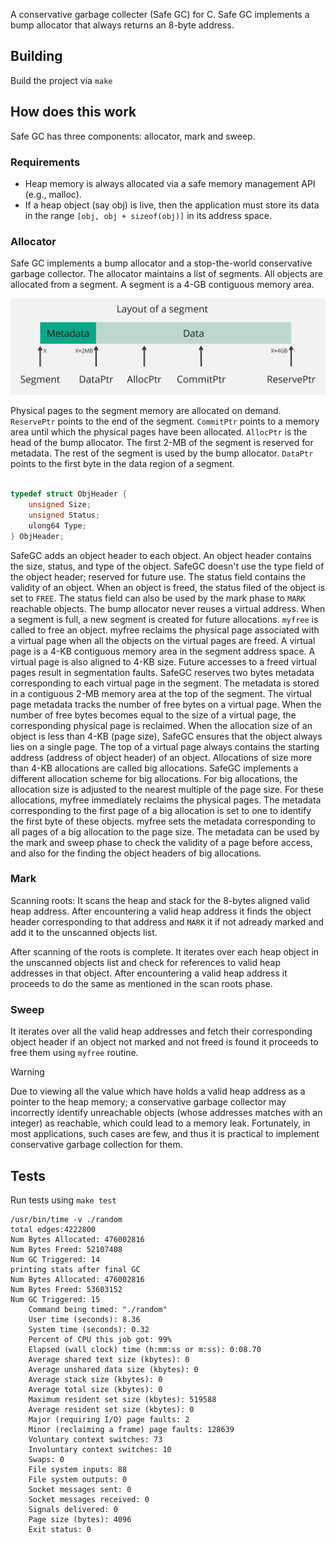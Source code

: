 A conservative garbage collecter (Safe GC) for C. Safe GC implements a bump allocator that always returns an 8-byte address.

## Building
Build the project via `make`

## How does this work
Safe GC has three components: allocator, mark and sweep.

### Requirements
- Heap memory is always allocated via a safe memory management API (e.g., malloc).
- If a heap object (say obj) is live, then the application must store its data in the range `[obj, obj + sizeof(obj)]` in its address space.

### Allocator
Safe GC implements a bump allocator and a stop-the-world conservative garbage collector. The allocator maintains a list of segments. All objects are allocated from a segment. A segment is a 4-GB contiguous memory area. 

![Layout of a Segment](./images/segment_layout.jpg)

Physical pages to the segment memory are allocated on demand. `ReservePtr` points to the end of the segment. `CommitPtr` points to a memory area until which the physical pages have been allocated. `AllocPtr` is the head of the bump allocator. The first 2-MB of the segment is reserved for metadata. The rest of the segment is used by the bump allocator. `DataPtr` points to the first byte in the data region of a segment.

``` c

typedef struct ObjHeader {
	unsigned Size;
	unsigned Status;
	ulong64 Type;
} ObjHeader;
```

SafeGC adds an object header to each object. An object header contains the size, status, and type of the object. SafeGC doesn't use the type field of the object header; reserved for future use. The status field contains the validity of an object. When an object is freed, the status filed of the object is set to `FREE`. The status field can also be used by the mark phase to `MARK` reachable objects. The bump allocator never reuses a virtual address. When a segment is full, a new segment is created for future allocations. `myfree` is called to free an object. myfree reclaims the physical page associated with a virtual page when all the objects on the virtual pages are freed. A virtual page is a 4-KB contiguous memory area in the segment address space. A virtual page is also aligned to 4-KB size. Future accesses to a freed virtual pages result in segmentation faults. SafeGC reserves two bytes metadata corresponding to each virtual page in the segment. The metadata is stored in a contiguous 2-MB memory area at the top of the segment. The virtual page metadata tracks the number of free bytes on a virtual page. When the number of free bytes becomes equal to the size of a virtual page, the corresponding physical page is reclaimed. When the allocation size of an object is less than 4-KB (page size), SafeGC ensures that the object always lies on a single page. The top of a virtual page always contains the starting address (address of object header) of an object. Allocations of size more than 4-KB allocations are called big allocations. SafeGC implements a different allocation scheme for big allocations. For big allocations, the allocation size is adjusted to the nearest multiple of the page size. For these allocations, myfree immediately reclaims the physical pages. The metadata corresponding to the first page of a big allocation is set to one to identify the first byte of these objects. myfree sets the metadata corresponding to all pages of a big allocation to the page size. The metadata can be used by the mark and sweep phase to check the validity of a page before access, and also for the finding the object headers of big allocations.

### Mark
Scanning roots: It scans the heap and stack for the 8-bytes aligned valid heap address. After encountering a valid heap address it finds the object header corresponding to that address and `MARK` it if not adready marked and add it to the unscanned objects list. 

After scanning of the roots is complete. It iterates over each heap object in the unscanned objects list and check for references to valid heap addresses in that object. After encountering a valid heap address it proceeds to do the same as mentioned in the scan roots phase. 

### Sweep 
It iterates over all the valid heap addresses and fetch their corresponding object header if an object not marked and not freed is found it proceeds to free them using `myfree` routine.

> [!Warning]
> Due to viewing all the value which have holds a valid heap address as a pointer to the heap memory; a conservative garbage collector may incorrectly identify unreachable objects (whose addresses matches with an integer) as reachable, which could lead to a memory leak. Fortunately, in most applications, such cases are few, and thus it is practical to implement conservative garbage collection for them.

## Tests
Run tests using `make test`
``` console
/usr/bin/time -v ./random
total edges:4222800
Num Bytes Allocated: 476002816
Num Bytes Freed: 52107408
Num GC Triggered: 14
printing stats after final GC
Num Bytes Allocated: 476002816
Num Bytes Freed: 53603152
Num GC Triggered: 15
	Command being timed: "./random"
	User time (seconds): 8.36
	System time (seconds): 0.32
	Percent of CPU this job got: 99%
	Elapsed (wall clock) time (h:mm:ss or m:ss): 0:08.70
	Average shared text size (kbytes): 0
	Average unshared data size (kbytes): 0
	Average stack size (kbytes): 0
	Average total size (kbytes): 0
	Maximum resident set size (kbytes): 519588
	Average resident set size (kbytes): 0
	Major (requiring I/O) page faults: 2
	Minor (reclaiming a frame) page faults: 128639
	Voluntary context switches: 73
	Involuntary context switches: 10
	Swaps: 0
	File system inputs: 88
	File system outputs: 0
	Socket messages sent: 0
	Socket messages received: 0
	Signals delivered: 0
	Page size (bytes): 4096
	Exit status: 0
```
